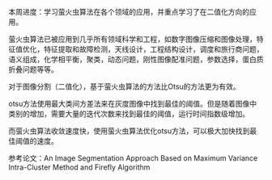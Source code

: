 本周进度：学习萤火虫算法在各个领域的应用，并重点学习了在二值化方向的应用。



萤火虫算法已被应用到几乎所有领域科学和工程，如数字图像压缩和图像处理，特征值优化，特征提取和故障检测，天线设计，工程结构设计，调度和旅行商问题，语义组成，化学相平衡，聚类，动态问题，刚性图像配准问题，参数选择，蛋白质折叠问题等等。



对于图像分割（二值化），基于萤火虫算法的方法比Otsu的方法更为有效。

otsu方法使用最大类间方差法来在灰度图像中找到最佳的阈值。但是随着图像中类别的增加，需要大量的迭代次数来找到最佳的阈值，运行时间指数级增加。

而萤火虫算法收敛速度快，使用萤火虫算法优化otsu方法，可以极大加快找到最佳阈值的速度。

参考论文：An Image Segmentation Approach Based on Maximum Variance Intra-Cluster Method and Firefly Algorithm 
